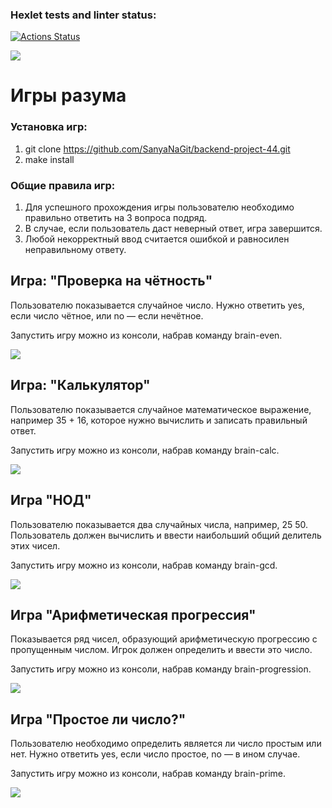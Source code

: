 ### Hexlet tests and linter status:
[![Actions Status](https://github.com/SanyaNaGit/backend-project-44/actions/workflows/hexlet-check.yml/badge.svg)](https://github.com/SanyaNaGit/backend-project-44/actions)

<a href="https://codeclimate.com/github/SanyaNaGit/backend-project-44/test_coverage"><img src="https://api.codeclimate.com/v1/badges/6a2593aa89447471facc/test_coverage" /></a>

#  Игры разума

###  Установка игр:
1) git clone https://github.com/SanyaNaGit/backend-project-44.git
2) make install

###  Общие правила игр:
1) Для успешного прохождения игры пользователю необходимо правильно ответить на 3 вопроса подряд.
2) В случае, если пользователь даст неверный ответ, игра завершится.
3) Любой некорректный ввод считается ошибкой и равносилен неправильному ответу.

##  Игра: "Проверка на чётность"
Пользователю показывается случайное число. Нужно ответить yes, если число чётное, или no — если нечётное.

Запуcтить игру можно из консоли, набрав команду brain-even.

<a href="https://asciinema.org/a/o4Ylwv6QLFgalKTrRDoQS0Ctf" target="_blank"><img src="https://asciinema.org/a/o4Ylwv6QLFgalKTrRDoQS0Ctf.svg" /></a>

##  Игра: "Калькулятор"
Пользователю показывается случайное математическое выражение, например 35 + 16, которое нужно вычислить и записать правильный ответ.

Запустить игру можно из консоли, набрав команду brain-calc.

<a href="https://asciinema.org/a/vhJZDnWyRLGbLPWz9ImnFZGGb" target="_blank"><img src="https://asciinema.org/a/vhJZDnWyRLGbLPWz9ImnFZGGb.svg" /></a>

##  Игра "НОД"
Пользователю показывается два случайных числа, например, 25 50. Пользователь должен вычислить и ввести наибольший общий делитель этих чисел.

Запустить игру можно из консоли, набрав команду brain-gcd.

<a href="https://asciinema.org/a/M5wDBCi2bUGRb08t6qAemkPMm" target="_blank"><img src="https://asciinema.org/a/M5wDBCi2bUGRb08t6qAemkPMm.svg" /></a>

##  Игра "Арифметическая прогрессия"
Показывается ряд чисел, образующий арифметическую прогрессию с пропущенным числом. Игрок должен определить и ввести это число.

Запустить игру можно из консоли, набрав команду brain-progression.

<a href="https://asciinema.org/a/GOlJAmktrtLhRXyJnqMtRJRuO" target="_blank"><img src="https://asciinema.org/a/GOlJAmktrtLhRXyJnqMtRJRuO.svg" /></a>

##  Игра "Простое ли число?"
Пользователю необходимо определить является ли число простым или нет. Нужно ответить yes, если число простое, no — в ином случае.

Запустить игру можно из консоли, набрав команду brain-prime.

<a href="https://asciinema.org/a/rYUJbvWagikCq0Sel9rsac6yp" target="_blank"><img src="https://asciinema.org/a/rYUJbvWagikCq0Sel9rsac6yp.svg" /></a>
